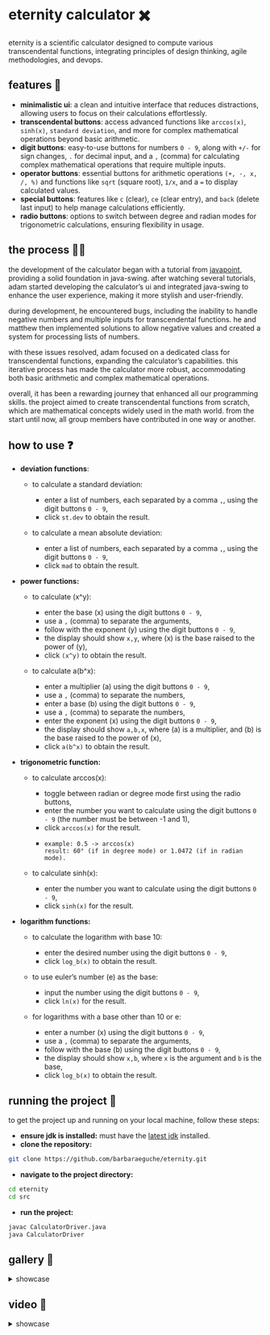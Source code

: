 # eternity calculator ✖️
eternity is a scientific calculator designed to compute various transcendental functions, integrating principles of 
design thinking, agile methodologies, and devops. 

## features 👾
- **minimalistic ui**: a clean and intuitive interface that reduces distractions, allowing users to focus on their 
calculations effortlessly.
- **transcendental buttons**: access advanced functions like `arccos(x)`, `sinh(x)`, `standard deviation`, and more for 
complex mathematical operations beyond basic arithmetic.
- **digit buttons**: easy-to-use buttons for numbers `0 - 9`, along with `+/-` for sign changes, `.` for decimal input, 
and a `,` (comma) for calculating complex mathematical operations that require multiple inputs.
- **operator buttons**: essential buttons for arithmetic operations `(+, -, x, /, %)` and functions like `sqrt` (square root), 
`1/x`, and a `=` to display calculated values.
- **special buttons**: features like `c` (clear), `ce` (clear entry), and `back` (delete last input) to help manage 
calculations efficiently.
- **radio buttons**: options to switch between degree and radian modes for trigonometric calculations, ensuring 
flexibility in usage.

## the process ✍🏽
the development of the calculator began with a tutorial from [javapoint](https://www.javatpoint.com/java-swing), providing 
a solid foundation in java-swing. after watching several tutorials, adam started developing the calculator’s ui and 
integrated java-swing to enhance the user experience, making it more stylish and user-friendly.

during development, he encountered bugs, including the inability to handle negative numbers and multiple inputs for 
transcendental functions. he and matthew then implemented solutions to allow negative values and created a system for 
processing lists of numbers.

with these issues resolved, adam focused on a dedicated class for transcendental functions, expanding the calculator’s 
capabilities. this iterative process has made the calculator more robust, accommodating both basic arithmetic and 
complex mathematical operations. 

overall, it has been a rewarding journey that enhanced all our programming skills. the project aimed to create 
transcendental functions from scratch, which are mathematical concepts widely used in the math world. from the start 
until now, all group members have contributed in one way or another.

## how to use ❓
- **deviation functions**:
  - to calculate a standard deviation:
    - enter a list of numbers, each separated by a comma `,`, using the digit buttons `0 - 9`,
    - click `st.dev` to obtain the result.
   
  - to calculate a mean absolute deviation:
    - enter a list of numbers, each separated by a comma `,`, using the digit buttons `0 - 9`,
    - click `mad` to obtain the result.

- **power functions:** 
  - to calculate (x^y):
    - enter the base (x) using the digit buttons `0 - 9`,
    - use a `,` (comma) to separate the arguments,
    - follow with the exponent (y) using the digit buttons `0 - 9`,
    - the display should show `x,y`, where (x) is the base raised to the power of (y),
    - click `(x^y)` to obtain the result.

  - to calculate a(b^x):
    - enter a multiplier (a) using the digit buttons `0 - 9`,
    - use a `,` (comma) to separate the numbers,
    - enter a base (b) using the digit buttons `0 - 9`,
    - use a `,` (comma) to separate the numbers,
    - enter the exponent (x) using the digit buttons `0 - 9`,
    - the display should show `a,b,x`, where (a) is a multiplier, and (b) is the base raised to the power of (x),
    - click `a(b^x)` to obtain the result.

- **trigonometric function:**
  - to calculate arccos(x):
    - toggle between radian or degree mode first using the radio buttons,
    - enter the number you want to calculate using the digit buttons `0 - 9` (the number must be between -1 and 1),
    - click `arccos(x)` for the result.
    - ```
      example: 0.5 -> arccos(x)
      result: 60° (if in degree mode) or 1.0472 (if in radian mode).
      ```

  - to calculate sinh(x):
    - enter the number you want to calculate using the digit buttons `0 - 9`,
    - click `sinh(x)` for the result.

- **logarithm functions:**
  - to calculate the logarithm with base 10:
    - enter the desired number using the digit buttons `0 - 9`,
    - click `log_b(x)` to obtain the result.
    
  - to use euler’s number (e) as the base:
    - input the number using the digit buttons `0 - 9`,
    - click `ln(x)` for the result.
    
  - for logarithms with a base other than 10 or e:
    - enter a number (x) using the digit buttons `0 - 9`,
    - use a `,` (comma) to separate the arguments,
    - follow with the base (b) using the digit buttons `0 - 9`,
    - the display should show `x,b`, where `x` is the argument and `b` is the base,
    - click `log_b(x)` to obtain the result.

## running the project 🏁
to get the project up and running on your local machine, follow these steps:

- **ensure jdk is installed:** must have the [latest jdk](https://www.java.com/en/download/manual.jsp) installed.
- **clone the repository:**
```bash
git clone https://github.com/barbaraeguche/eternity.git
```
- **navigate to the project directory:**
```bash
cd eternity
cd src
```
- **run the project:**
```bash
javac CalculatorDriver.java
java CalculatorDriver
```

## gallery 📸
<details>
  <summary>showcase</summary> <br>

  - **initial** <br>
  
</details>

## video 📸
<details>
  <summary>showcase</summary>
  
  - **x^y**
  
  - **logarithm**
  
  - **arccos(x)**
  
  - **standard deviation**
  
</details>
